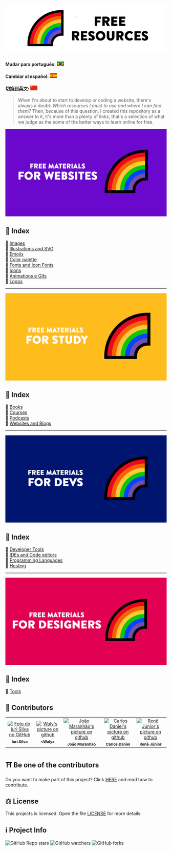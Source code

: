 <h1 align="center">
  <img src="assets/image/logoen.png">
</h1>

#### Mudar para português: <kbd>[<img title="Português" alt="Português" src="flags/br.jpg" width="22">](../../README.br.md)</kbd>

#### Cambiar al español: <kbd>[<img title="Español" alt="Español" src="flags/es.png" width="22">](translation/espanol/README.es.md)</kbd>

#### 切換到英文: <kbd>[<img title="中文" alt="中文" src="flags/cn.png" width="22">](translation/中文/README.cn.md)</kbd>

> When I'm about to start to develop or coding a website, there's always a doubt: <i>Which resources I must to use and where I can find them?</i>
> Then, because of this question, I created this repository as a answer to it, it's more than a plenty of links, that's a selection of what we judge as the some of the better ways to learn online for free.

<img src="assets/image/banner1en.png">

## 📕 Index

📌 [Images](pages/free-materials-for-websites.en.md#-images)<br>
📌 [Illustrations and SVG](pages/free-materials-for-websites.en.md#-illustrations-and-svg)<br>
📌 [Emojis](pages/free-materials-for-websites.en.md#-emojis)<br>
📌 [Color palette](pages/free-materials-for-websites.en.md#-color-palette)<br>
📌 [Fonts and Icon Fonts](pages/free-materials-for-websites.en.md#-fonts-and-icon-fonts)<br>
📌 [Icons](pages/free-materials-for-websites.en.md#-icons)<br>
📌 [Animations e Gifs](pages/free-materials-for-websites.en.md#-animations-and-gifs)<br>
📌 [Logos](pages/free-materials-for-websites.en.md#-logos)<br>

---

<img src="assets/image/banner2en.png">

## 📕 Index

📌 [Books](pages/free-materials-for-studies.en.md#-books)<br>
📌 [Courses](pages/free-materials-for-studies.en.md#-courses)<br>
📌 [Podcasts](pages/free-materials-for-studies.en.md#-podcasts)<br>
📌 [Websites and Blogs](pages/free-materials-for-studies.en.md#-websites-and-blogs)<br>

---

<img src="assets/image/banner3en.png">

## 📕 Index

📌 [Developer Tools](pages/free-materials-for-devs.en.md#-developer-tools)<br>
📌 [IDEs and Code editors](pages/free-materials-for-devs.en.md#-ides-and-code-editors)<br>
📌 [Programming Languages](pages/free-materials-for-devs.en.md#-programming-languages)<br>
📌 [Hosting](pages/free-materials-for-devs.en.md#-hosting)<br>

---

<img src="assets/image/banner4en.png">

## 📕 Index

📌 [Tools](pages/free-materials-for-designers.en.md#-tools) <br>

## 🌈 Contributors<br>

<table>
  <tr>
    <td align="center">
      <a href="https://github.com/iuricode">
        <img src="https://avatars3.githubusercontent.com/u/31936044" width="100px;" alt="Foto do Iuri Silva no GitHub"/><br>
        <sub>
          <b>Iuri Silva</b>
        </sub>
      </a>
    </td>
    <td align="center">
      <a href="https://github.com/walysonfelipe">
        <img src="https://avatars1.githubusercontent.com/u/35854466" width="100px;" alt="Waly's picture on github"/><br>
        <sub>
          <b><<!---->Waly></b>
        </sub>
      </a><br>
    </td>
    <td align="center">
      <a href="https://github.com/joaomaranhao">
        <img src="https://avatars0.githubusercontent.com/u/31970285" width="100px;" alt="João Maranhão's picture on github"/><br>
        <sub>
          <b>João Maranhão</b>
        </sub>
      </a><br>
    </td>
    <td align="center">
      <a href="https://github.com/ff4LL">
        <img src="https://avatars0.githubusercontent.com/u/66672234" width="100px;" alt="Carlos Daniel's picture on github"/><br>
        <sub>
          <b>Carlos Daniel</b>
        </sub>
      </a><br>
    </td>
    <td align="center">
      <a href="https://github.com/reness0">
        <img src="https://avatars0.githubusercontent.com/u/49681380" width="100px;" alt="Renê Júnior's picture on github"/><br>
        <sub>
          <b>Renê Júnior</b>
        </sub>
      </a><br>
    </td>

  
  </tr>
</table>

## ⛩ Be one of the contributors<br>

Do you want to make part of this project? Click [HERE](CONTRIBUTING.en.md) and read how to contribute.<br>

## ⚖ License

This projects is  licensed. Open the file [LICENSE](LICENSE.en.md) for more details.<br>

## ℹ️ Project Info

![GitHub Repo stars](https://img.shields.io/github/stars/iuricode/recursos-gratuitos?style=for-the-badge)
![GitHub watchers](https://img.shields.io/github/watchers/iuricode/recursos-gratuitos?style=for-the-badge)
![GitHub forks](https://img.shields.io/github/forks/iuricode/recursos-gratuitos?style=for-the-badge)
